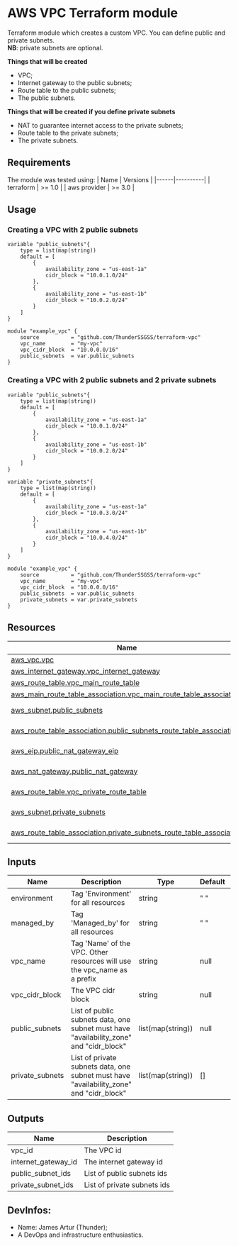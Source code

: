# AWS VPC Terraform module

Terraform module which creates a custom VPC. You can define public and private subnets. <br>
**NB**: private subnets are optional.

**Things that will be created**
* VPC;
* Internet gateway to the public subnets;
* Route table to the public subnets;
* The public subnets.

**Things that will be created if you define private subnets**
* NAT to guarantee internet access to the private subnets;
* Route table to the private subnets;
* The private subnets.

## Requirements
The module was tested using:
| Name | Versions |
|------|----------|
| terraform | >= 1.0 |
| aws provider | >= 3.0 |

## Usage

### Creating a VPC with 2 public subnets
```hcl
variable "public_subnets"{
    type = list(map(string))
    default = [
        {
            availability_zone = "us-east-1a"
            cidr_block = "10.0.1.0/24"
        },
        {
            availability_zone = "us-east-1b"
            cidr_block = "10.0.2.0/24"
        }
    ]
}

module "example_vpc" {
    source          = "github.com/ThunderSSGSS/terraform-vpc"
    vpc_name        = "my-vpc"
    vpc_cidr_block  = "10.0.0.0/16"
    public_subnets  = var.public_subnets
}
```

### Creating a VPC with 2 public subnets and 2 private subnets
```hcl
variable "public_subnets"{
    type = list(map(string))
    default = [
        {
            availability_zone = "us-east-1a"
            cidr_block = "10.0.1.0/24"
        },
        {
            availability_zone = "us-east-1b"
            cidr_block = "10.0.2.0/24"
        }
    ]
}

variable "private_subnets"{
    type = list(map(string))
    default = [
        {
            availability_zone = "us-east-1a"
            cidr_block = "10.0.3.0/24"
        },
        {
            availability_zone = "us-east-1b"
            cidr_block = "10.0.4.0/24"
        }
    ]
}

module "example_vpc" {
    source          = "github.com/ThunderSSGSS/terraform-vpc"
    vpc_name        = "my-vpc"
    vpc_cidr_block  = "10.0.0.0/16"
    public_subnets  = var.public_subnets
    private_subnets = var.private_subnets
}
```

## Resources

| Name | Type |
|------|------|
| [aws_vpc.vpc](https://registry.terraform.io/providers/hashicorp/aws/latest/docs/resources/vpc) | resource |
| [aws_internet_gateway.vpc_internet_gateway](https://registry.terraform.io/providers/hashicorp/aws/latest/docs/resources/internet_gateway) | resource |
| [aws_route_table.vpc_main_route_table](https://registry.terraform.io/providers/hashicorp/aws/latest/docs/resources/route_table) | resource |
| [aws_main_route_table_association.vpc_main_route_table_association](https://registry.terraform.io/providers/hashicorp/aws/latest/docs/resources/main_route_table_association) | resource |
| [aws_subnet.public_subnets](https://registry.terraform.io/providers/hashicorp/aws/latest/docs/resources/subnet) | list of resources |
| [aws_route_table_association.public_subnets_route_table_association](https://registry.terraform.io/providers/hashicorp/aws/latest/docs/resources/route_table_association) | list of resources |
| [aws_eip.public_nat_gateway_eip](https://registry.terraform.io/providers/hashicorp/aws/latest/docs/resources/eip) | list of one resource |
| [aws_nat_gateway.public_nat_gateway](https://registry.terraform.io/providers/hashicorp/aws/latest/docs/resources/nat_gateway) | list of one resource |
| [aws_route_table.vpc_private_route_table](https://registry.terraform.io/providers/hashicorp/aws/latest/docs/resources/route_table) | list of one resource |
| [aws_subnet.private_subnets](https://registry.terraform.io/providers/hashicorp/aws/latest/docs/resources/subnet) | list of resources |
| [aws_route_table_association.private_subnets_route_table_association](https://registry.terraform.io/providers/hashicorp/aws/latest/docs/resources/route_table_association) | list of resources |


## Inputs

| Name | Description | Type | Default | Required |
|------|-------------|------|---------|:--------:|
| environment | Tag 'Environment' for all resources | string | " " | no |
| managed_by | Tag 'Managed_by' for all resources | string | " " | no |
| vpc_name | Tag 'Name' of the VPC. Other resources will use the vpc_name as a prefix  | string | null | yes |
| vpc_cidr_block | The VPC cidr block | string | null | yes |
| public_subnets | List of public subnets data, one subnet must have "availability_zone" and "cidr_block" | list(map(string)) | null | yes |
| private_subnets | List of private subnets data, one subnet must have "availability_zone" and "cidr_block" | list(map(string)) | [] | no |

## Outputs

| Name | Description |
|------|-------------|
| vpc_id | The VPC id |
| internet_gateway_id | The internet gateway id  |
| public_subnet_ids | List of public subnets ids |
| private_subnet_ids | List of private subnets ids |


## DevInfos:
- Name: James Artur (Thunder);
- A DevOps and infrastructure enthusiastics.